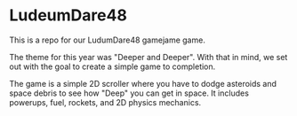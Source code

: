 # LudeumDare48
This is a repo for our LudumDare48 gamejame game.

The theme for this year was "Deeper and Deeper". With that in mind, we set out with the goal to create a simple game to completion. 

The game is a simple 2D scroller where you have to dodge asteroids and space debris to see how "Deep" you can get in space. It includes
powerups, fuel, rockets, and 2D physics mechanics.
